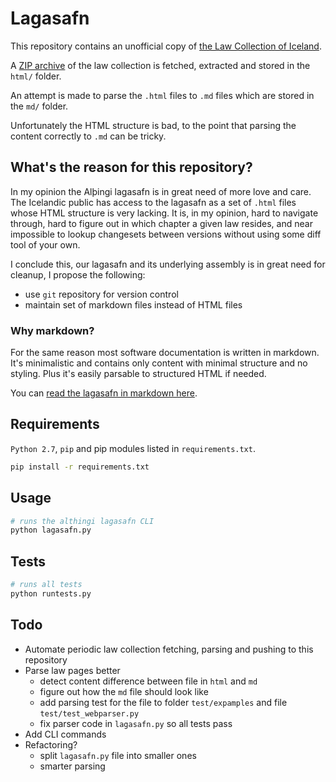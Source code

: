 # Lagasafn

This repository contains an unofficial copy of [the Law Collection of Iceland](https://www.althingi.is/lagasafn/).

A [ZIP archive](https://www.althingi.is/lagasafn/zip-skra-af-lagasafni/) of the law collection is fetched, extracted and stored in the `html/` folder.

An attempt is made to parse the `.html` files to `.md` files which are stored in the `md/` folder.

Unfortunately the HTML structure is bad, to the point that parsing the content correctly to `.md` can be tricky.

## What's the reason for this repository?

In my opinion the Alþingi lagasafn is in great need of more love and care. The Icelandic public has access to the lagasafn as a set of `.html` files whose HTML structure is very lacking. It is, in my opinion, hard to navigate through, hard to figure out in which chapter a given law resides, and near impossible to lookup changesets between versions without using some diff tool of your own.

I conclude this, our lagasafn and its underlying assembly is in great need for cleanup, I propose the following:

* use `git` repository for version control
* maintain set of markdown files instead of HTML files

### Why markdown?

For the same reason most software documentation is written in markdown. It's minimalistic and contains only content with minimal structure and no styling. Plus it's easily parsable to structured HTML if needed.

You can [read the lagasafn in markdown here](https://github.com/althingi/lagasafn/blob/master/md/README.md).

## Requirements

`Python 2.7`, `pip` and pip modules listed in `requirements.txt`.

```bash
pip install -r requirements.txt
```

## Usage

```bash
# runs the althingi lagasafn CLI
python lagasafn.py
```

## Tests

```bash
# runs all tests
python runtests.py
```

## Todo

* Automate periodic law collection fetching, parsing and pushing to this repository
* Parse law pages better
  - detect content difference between file in `html` and `md`
  - figure out how the `md` file should look like
  - add parsing test for the file to folder `test/expamples` and file `test/test_webparser.py`
  - fix parser code in `lagasafn.py` so all tests pass
* Add CLI commands
* Refactoring?
  - split `lagasafn.py` file into smaller ones
  - smarter parsing
